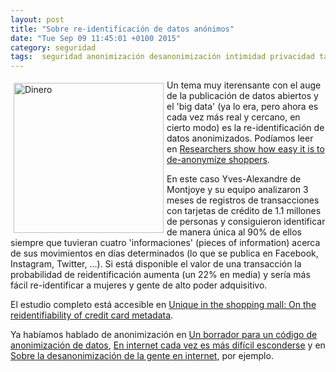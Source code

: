 ```yaml
---
layout: post
title: "Sobre re-identificación de datos anónimos"
date: "Tue Sep 09 11:45:01 +0100 2015"
category: seguridad
tags:  seguridad anonimización desanonimización intimidad privacidad tarjetas
---
```






<a href="https://500px.com/photo/88021219/transparencia-by-fernando-tricas" title="Dinero"><img src="https://drscdn.500px.org/photo/88021219/w%3D280_h%3D280/b9803ea63b02c58c8832a3ae7c12dcf2?v=4" width="240"  alt="Dinero" style="float:left; margin:5px"></a>

Un tema muy iterensante con el auge de la publicación de datos abiertos y el 'big data' (ya lo era, pero ahora es cada vez más real y cercano, en cierto modo) es la re-identificación de datos anonimizados. Podíamos leer en [Researchers show how easy it is to de-anonymize shoppers](http://www.net-security.org/secworld.php?id=17898). 

En este caso Yves-Alexandre de Montjoye y su equipo analizaron 3 meses de registros de transacciones con tarjetas de crédito de 1.1 millones de personas y consiguieron identificar de manera única al 90% de ellos siempre que tuvieran cuatro 'informaciones' (pieces of information) acerca de sus movimientos en días determinados (lo que se publica en Facebook, Instagram, Twitter, ...).
Si está disponible el valor de una transacción la probabilidad de reidentificación aumenta (un 22% en media) y sería más fácil re-identificar a mujeres y gente de alto poder adquisitivo.

El estudio completo está accesible en [Unique in the shopping mall: On the reidentifiability of credit card metadata](http://www.sciencemag.org/content/347/6221/536.full).

Ya habíamos hablado de anonimización en [Un borrador para un código de anonimización de datos](https://mbpfernand0.wordpress.com/2013/09/16/un-borrador-para-un-codigo-de-anonimizacion-de-datos/), [En internet cada vez es más difícil esconderse](https://mbpfernand0.wordpress.com/2010/03/21/en-internet-cada-vez-es-mas-dificil-esconderse/) y en [Sobre la desanonimización de la gente en internet](https://mbpfernand0.wordpress.com/2010/02/10/sobre-la-desanonimizacion-de-la-gente-en-internet/), por ejemplo.
